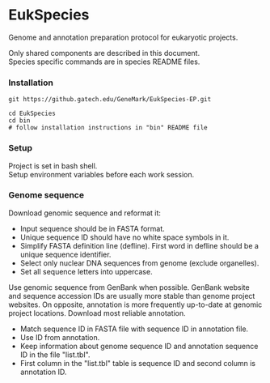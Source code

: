 # EukSpecies  
Genome and annotation preparation protocol for eukaryotic projects.  
  
Only shared components are described in this document.  
Species specific commands are in species README files.  

### Installation  
```
git https://github.gatech.edu/GeneMark/EukSpecies-EP.git

cd EukSpecies
cd bin
# follow installation instructions in "bin" README file
```
  
### Setup  
Project is set in bash shell.  
Setup environment variables before each work session.  

### Genome sequence  
Download genomic sequence and reformat it:  
 * Input sequence should be in FASTA format.
 * Unique sequence ID should have no white space symbols in it.
 * Simplify FASTA definition line (defline). First word in defline should be a unique sequence identifier.
 * Select only nuclear DNA sequences from genome (exclude organelles).
 * Set all sequence letters into uppercase.
  
Use genomic sequence from GenBank when possible. GenBank website and sequence accession IDs are usually more stable than genome project websites. On opposite, annotation is more frequently up-to-date at genomic project locations. Download most reliable annotation.  
* Match sequence ID in FASTA file with sequence ID in annotation file.  
* Use ID from annotation.  
* Keep information about genome sequence ID and annotation sequence ID in the file "list.tbl".  
* First column in the "list.tbl" table is sequence ID and second column is annotation ID.  

